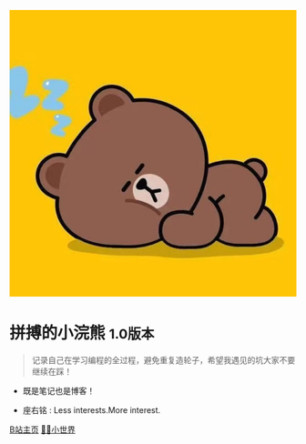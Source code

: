 <!-- _coverpage.md -->

![logo](_media/logo.jpg)

# 拼搏的小浣熊 <small>1.0版本</small>

> 记录自己在学习编程的全过程，避免重复造轮子，希望我遇见的坑大家不要继续在踩！

- 既是笔记也是博客！

- 座右铭 :  Less interests.More interest. 

[B站主页](https://space.bilibili.com/330132447?spm_id_from=333.1007.0.0)
[🐻🐻小世界](guide)

<!-- 背景图片 -->

<!-- ![](_media/bg.jpg) -->

